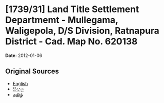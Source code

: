 # [1739/31] Land Title Settlement Departmemt - Mullegama, Waligepola, D/S Division, Ratnapura District - Cad. Map No. 620138

**Date:** 2012-01-06

## Original Sources

- [English](https://documents.gov.lk/view/extra-gazettes/2012/1/1739-31_E.pdf)
- [සිංහල](https://documents.gov.lk/view/extra-gazettes/2012/1/1739-31_S.pdf)
- [தமிழ்](https://documents.gov.lk/view/extra-gazettes/2012/1/1739-31_T.pdf)

